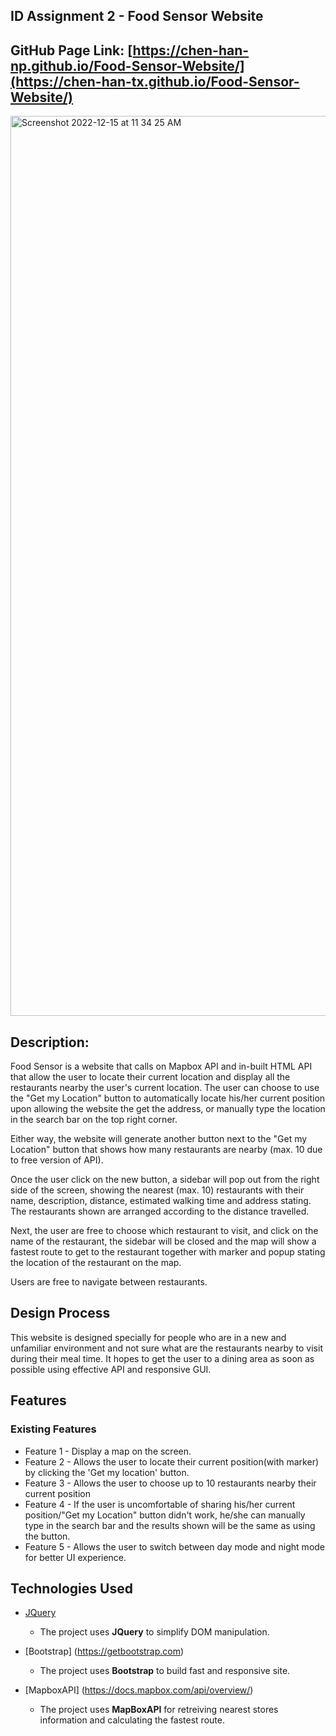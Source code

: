 ## ID Assignment 2 - Food Sensor Website
## GitHub Page Link: [https://chen-han-np.github.io/Food-Sensor-Website/](https://chen-han-tx.github.io/Food-Sensor-Website/)

<img width="1440" alt="Screenshot 2022-12-15 at 11 34 25 AM" src="https://user-images.githubusercontent.com/73086331/207766448-f40b7047-2933-4c62-a76c-d4c4c48299ca.png">

## Description:
Food Sensor is a website that calls on Mapbox API and in-built HTML API that allow the user to locate their
current location and display all the restaurants nearby the user's current location. 
The user can choose to use the "Get my Location" button to automatically locate his/her 
current position upon allowing the website the get the address,
or manually type the location in the search bar on the top right corner.

Either way, the website will generate another button next to the "Get my Location" button that shows
how many restaurants are nearby (max. 10 due to free version of API).

Once the user click on the new button, a sidebar will pop out from the right side of the screen, showing
the nearest (max. 10) restaurants with their name, description, distance, estimated walking time and address stating.
The restaurants shown are arranged according to the distance travelled.

Next, the user are free to choose which restaurant to visit, and click on the name of the restaurant,
the sidebar will be closed and the map will show a fastest route to get to the restaurant together with marker
and popup stating the location of the restaurant on the map.

Users are free to navigate between restaurants.


## Design Process

This website is designed specially for people who are in a new and unfamiliar environment and not sure
what are the restaurants nearby to visit during their meal time.
It hopes to get the user to a dining area as soon as possible using effective API and responsive GUI.
 

## Features 
### Existing Features
- Feature 1 - Display a map on the screen.
- Feature 2 - Allows the user to locate their current position(with marker) by clicking the 'Get my location' button.
- Feature 3 - Allows the user to choose up to 10 restaurants nearby their current position
- Feature 4 - If the user is uncomfortable of sharing his/her current position/"Get my Location" button didn't work, he/she can manually type in the search bar and the results shown will be the same as using the button.
- Feature 5 - Allows the user to switch between day mode and night mode for better UI experience.

## Technologies Used

- [JQuery](https://jquery.com)
    - The project uses **JQuery** to simplify DOM manipulation. 

- [Bootstrap] (https://getbootstrap.com)
    - The project uses **Bootstrap** to build fast and responsive site.

- [MapboxAPI] (https://docs.mapbox.com/api/overview/)
    - The project uses **MapBoxAPI** for retreiving nearest stores information and calculating the fastest route.


